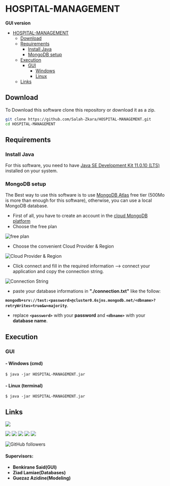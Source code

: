 # HOSPITAL-MANAGEMENT
**GUI version**
- [HOSPITAL-MANAGEMENT](#HOSPITAL-MANAGEMENT)
  * [Download](#download)
  * [Requirements](#requirements)
    + [Install Java](#install-java)
    + [MongoDB setup](#MongoDB-setup)
  * [Execution](#execution)
    + [GUI](#gui)
      - [ Windows](#--windows-cmd)
      - [ Linux](#--linux-terminal)
  * [Links](#links)
## Download
To Download this software clone this repository or download it as a zip.
```bash
git clone https://github.com/Salah-Zkara/HOSPITAL-MANAGEMENT.git
cd HOSPITAL-MANAGEMENT
```

## Requirements
### Install Java
For this software, you need to have [Java SE Development Kit 11.0.10 (LTS)](https://www.oracle.com/java/technologies/javase-jdk11-downloads.html) installed on your system.


### MongoDB setup
The Best way to use this software is to use [MongoDB Atlas](https://www.mongodb.com/cloud/atlas) free tier (500Mo is more than enough for this software), otherwise, you can use a local MongoDB database.
- First of all, you have to create an account in the [cloud MongoDB platform](https://www.mongodb.com/cloud/atlas/register)
- Choose the free plan

![free plan](https://github.com/Salah-Zkara/HOSPITAL-MANAGEMENT/blob/main/src/Images/1.png)

- Choose the convenient Cloud Provider & Region

![Cloud Provider & Region](https://github.com/Salah-Zkara/HOSPITAL-MANAGEMENT/blob/main/src/Images/2.png)
- Click connect and fill in the required information --> connect your application and copy the connection string.

![Connection String](https://github.com/Salah-Zkara/HOSPITAL-MANAGEMENT/blob/main/src/Images/7.png)

- paste your database informations in **"./connection.txt"** like the follow: 

**`mongodb+srv://test:<password>@cluster0.6sjns.mongodb.net/<dbname>?retryWrites=true&w=majority`**.
- replace **`<password>`** with your **password** and **`<dbname>`** with your **database name**.

## Execution


### GUI
#### - Windows (cmd)
`$ java -jar HOSPITAL-MANAGEMENT.jar`

#### - Linux (terminal)
`$ java -jar HOSPITAL-MANAGEMENT.jar`


## Links
[![](https://img.shields.io/badge/My-Portfolio-brightgreen)](https://salah-zkara.codes/)

[![](https://img.shields.io/badge/-Linkedin-%232867B2)](https://www.linkedin.com/in/salah-eddine-zkara-b40b091a6/)
[![](https://img.shields.io/badge/-Facebook-%234267B2)](https://www.facebook.com/salaheddine.zkara.9)
[![](https://img.shields.io/badge/-Twitter-%231DA1F2)](https://twitter.com/SalahZkara)
[![](https://img.shields.io/badge/-Github-333)](https://github.com/Salah-Zkara)
[![](https://img.shields.io/badge/-Instagram-%23E1306C)](https://www.instagram.com/salaheddine.zkara/?hl=en)

![GitHub followers](https://img.shields.io/github/followers/Salah-Zkara?style=social)
#### Supervisors: 
- **Benkirane Said(GUI)**
- **Ziad Lamiae(Databases)**
- **Guezaz Azidine(Modeling)**
